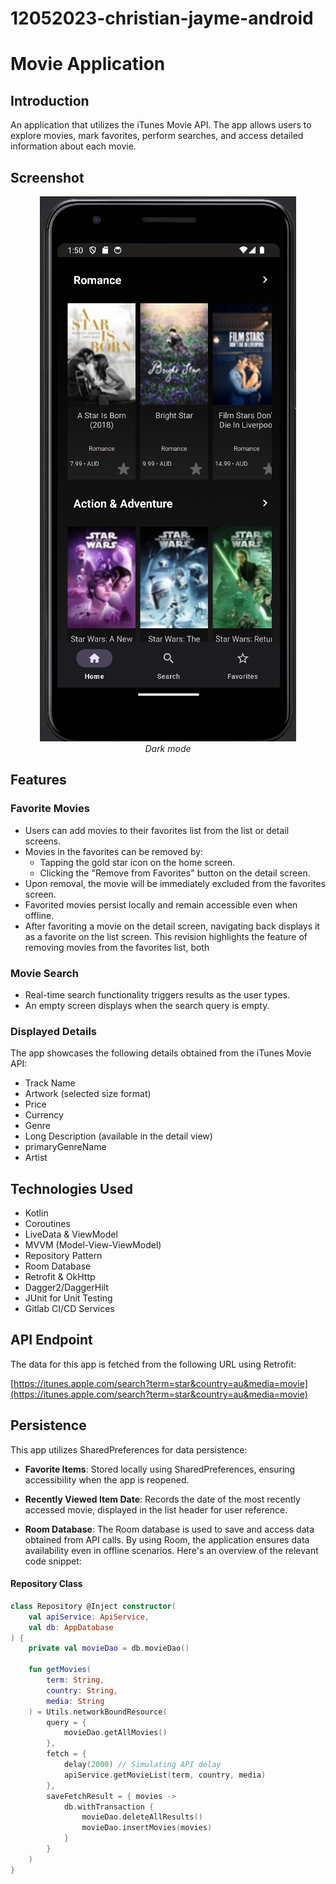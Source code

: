 # 12052023-christian-jayme-android
# Movie Application

## Introduction

An application that utilizes the iTunes Movie API. The app allows users to explore movies, mark favorites, perform searches, and access detailed information about each movie.

## Screenshot
<p align="center">
  <img src="app/src/main/res/assets/screenshot.png" alt="Screenshot of the application in Dark mode">
  <br>
  <em>Dark mode</em>
</p>

## Features

### Favorite Movies

- Users can add movies to their favorites list from the list or detail screens.
- Movies in the favorites can be removed by:
  - Tapping the gold star icon on the home screen.
  - Clicking the "Remove from Favorites" button on the detail screen.
- Upon removal, the movie will be immediately excluded from the favorites screen.
- Favorited movies persist locally and remain accessible even when offline.
- After favoriting a movie on the detail screen, navigating back displays it as a favorite on the list screen.
This revision highlights the feature of removing movies from the favorites list, both 

### Movie Search

- Real-time search functionality triggers results as the user types.
- An empty screen displays when the search query is empty.

### Displayed Details

The app showcases the following details obtained from the iTunes Movie API:

- Track Name
- Artwork (selected size format)
- Price
- Currency
- Genre
- Long Description (available in the detail view)
- primaryGenreName
- Artist

## Technologies Used

- Kotlin
- Coroutines
- LiveData & ViewModel
- MVVM (Model-View-ViewModel)
- Repository Pattern
- Room Database
- Retrofit & OkHttp
- Dagger2/DaggerHilt
- JUnit for Unit Testing
- Gitlab CI/CD Services

## API Endpoint

The data for this app is fetched from the following URL using Retrofit:

[https://itunes.apple.com/search?term=star&country=au&media=movie](https://itunes.apple.com/search?term=star&country=au&media=movie)


## Persistence

This app utilizes SharedPreferences for data persistence:

- **Favorite Items**: Stored locally using SharedPreferences, ensuring accessibility when the app is reopened.
- **Recently Viewed Item Date**: Records the date of the most recently accessed movie, displayed in the list header for user reference.

- **Room Database**: The Room database is used to save and access data obtained from API calls. By using Room, the application ensures data availability even in offline scenarios. Here's an overview of the relevant code snippet:

#### Repository Class

```kotlin
class Repository @Inject constructor(
    val apiService: ApiService,
    val db: AppDatabase
) {
    private val movieDao = db.movieDao()

    fun getMovies(
        term: String,
        country: String,
        media: String
    ) = Utils.networkBoundResource(
        query = {
            movieDao.getAllMovies()
        },
        fetch = {
            delay(2000) // Simulating API delay
            apiService.getMovieList(term, country, media)
        },
        saveFetchResult = { movies ->
            db.withTransaction {
                movieDao.deleteAllResults()
                movieDao.insertMovies(movies)
            }
        }
    )
}
```
